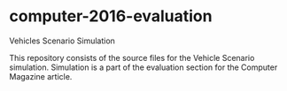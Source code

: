 # computer-2016-evaluation
Vehicles Scenario Simulation

This repository consists of the source files for the Vehicle Scenario simulation.
Simulation is a part of the evaluation section for the Computer Magazine article.
